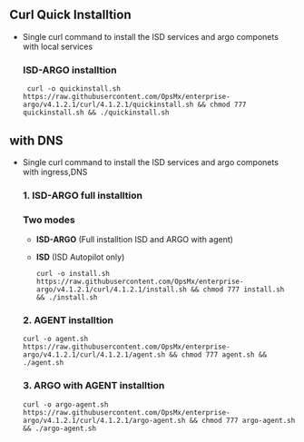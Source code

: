 ## Curl Quick Installtion

 - Single curl command to install the ISD services and argo componets with local services

   ### ISD-ARGO installtion

        curl -o quickinstall.sh https://raw.githubusercontent.com/OpsMx/enterprise-argo/v4.1.2.1/curl/4.1.2.1/quickinstall.sh && chmod 777 quickinstall.sh && ./quickinstall.sh


## with DNS

- Single curl command to install the ISD services and argo componets with ingress,DNS

   ### 1. ISD-ARGO full installtion 

     ### Two modes
    
     - **ISD-ARGO** (Full installtion ISD and ARGO with agent)
     - **ISD**      (ISD Autopilot only)



           curl -o install.sh https://raw.githubusercontent.com/OpsMx/enterprise-argo/v4.1.2.1/curl/4.1.2.1/install.sh && chmod 777 install.sh && ./install.sh



   ### 2. AGENT installtion


      curl -o agent.sh https://raw.githubusercontent.com/OpsMx/enterprise-argo/v4.1.2.1/curl/4.1.2.1/agent.sh && chmod 777 agent.sh && ./agent.sh



   ### 3. ARGO with AGENT installtion 


      curl -o argo-agent.sh https://raw.githubusercontent.com/OpsMx/enterprise-argo/v4.1.2.1/curl/4.1.2.1/argo-agent.sh && chmod 777 argo-agent.sh && ./argo-agent.sh

